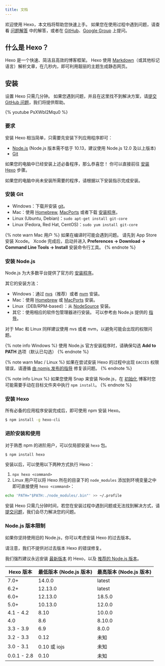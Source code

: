 ```yaml
---
title: 文档
---
```


欢迎使用 Hexo，本文档将帮助您快速上手。 如果您在使用过程中遇到问题，请查看 [问题解答](troubleshooting.html) 中的解答，或者在 [GitHub](https://github.com/hexojs/hexo/issues)、[Google Group](https://groups.google.com/group/hexo) 上提问。

## 什么是 Hexo？

Hexo 是一个快速、简洁且高效的博客框架。 Hexo 使用 [Markdown](http://daringfireball.net/projects/markdown/)（或其他标记语言）解析文章，在几秒内，即可利用靓丽的主题生成静态网页。

## 安装

设置 Hexo 只需几分钟。 如果您遇到问题，并且在这里找不到解决方案，请[提交 GitHub 问题](https://github.com/hexojs/hexo/issues)，我们将提供帮助。

{% youtube PsXWbI2Mqu0 %}

### 要求

安装 Hexo 相当简单，只需要先安装下列应用程序即可：

- [Node.js](http://nodejs.org/) (Node.js 版本需不低于 10.13，建议使用 Node.js 12.0 及以上版本)
- [Git](http://git-scm.com/)

如果您的电脑中已经安装上述必备程序，那么恭喜您！ 你可以直接前往 [安装 Hexo](#安装-Hexo) 步骤。

如果您的电脑中尚未安装所需要的程序，请根据以下安装指示完成安装。

### 安装 Git

- Windows：下载并安装 [git](https://git-scm.com/download/win)。
- Mac：使用 [Homebrew](http://mxcl.github.com/homebrew/), [MacPorts](http://www.macports.org/) 或者下载 [安装程序](http://sourceforge.net/projects/git-osx-installer/)。
- Linux (Ubuntu, Debian)：`sudo apt-get install git-core`
- Linux (Fedora, Red Hat, CentOS)：`sudo yum install git-core`

{% note warn Mac 用户 %}
如果在编译时可能会遇到问题。 请先到 App Store 安装 Xcode。 Xcode 完成后，启动并进入 **Preferences -> Download -> Command Line Tools -> Install** 安装命令行工具。
{% endnote %}

### 安装 Node.js

Node.js 为大多数平台提供了官方的 [安装程序](https://nodejs.org/zh-cn/download/)。

其它的安装方法：

- Windows：通过 [nvs](https://github.com/jasongin/nvs/)（推荐）或者 [nvm](https://github.com/nvm-sh/nvm) 安装。
- Mac：使用 [Homebrew](https://brew.sh/) 或 [MacPorts](http://www.macports.org/) 安装。
- Linux（DEB/RPM-based）：从 [NodeSource](https://github.com/nodesource/distributions) 安装。
- 其它：使用相应的软件包管理器进行安装。 可以参考由 Node.js 提供的 [指导](https://nodejs.org/en/download/package-manager/)。

对于 Mac 和 Linux 同样建议使用 nvs 或者 nvm，以避免可能会出现的权限问题。

{% note info Windows %}
使用 Node.js 官方安装程序时，请确保勾选 **Add to PATH** 选项（默认已勾选）
{% endnote %}

{% note warn Mac / Linux %}
如果在尝试安装 Hexo 的过程中出现 `EACCES` 权限错误，请遵循 [由 npmjs 发布的指导](https://docs.npmjs.com/resolving-eacces-permissions-errors-when-installing-packages-globally) 修复该问题。
{% endnote %}

{% note info Linux %}
如果您使用 Snap 来安装 Node.js，在 [初始化](/zh-cn/docs/commands#init) 博客时您可能需要手动在目标文件夹中执行 `npm install`。
{% endnote %}

### 安装 Hexo

所有必备的应用程序安装完成后，即可使用 npm 安装 Hexo。

```bash
$ npm install -g hexo-cli
```

### 进阶安装和使用

对于熟悉 npm 的进阶用户，可以仅局部安装 `hexo` 包。

```bash
$ npm install hexo
```

安装以后，可以使用以下两种方式执行 Hexo：

1. `npx hexo <command>`
2. Linux 用户可以将 Hexo 所在的目录下的 `node_modules` 添加到环境变量之中即可直接使用 `hexo <command>`：

```bash
echo 'PATH="$PATH:./node_modules/.bin"' >> ~/.profile
```

安装 Hexo 只需几分钟时间，若您在安装过程中遇到问题或无法找到解决方式，请 [提交问题](https://github.com/hexojs/hexo/issues)，我们会尽力解决您的问题。

### Node.js 版本限制

如果你坚持使用旧的 Node.js，你可以考虑安装 Hexo 的过去版本。

请注意，我们不提供对过去版本 Hexo 的错误修复。

我们强烈建议永远安装 [最新版本](https://www.npmjs.com/package/hexo?activeTab=versions) 的 Hexo，以及 [推荐的 Node.js 版本](#安装前提)。

| Hexo 版本     | 最低版本 (Node.js 版本) | 最高版本 (Node.js 版本) |
| ----------- | ----------------- | ----------------- |
| 7.0+        | 14.0.0            | latest            |
| 6.2+        | 12.13.0           | latest            |
| 6.0+        | 12.13.0           | 18.5.0            |
| 5.0+        | 10.13.0           | 12.0.0            |
| 4.1 - 4.2   | 8.10              | 10.0.0            |
| 4.0         | 8.6               | 8.10.0            |
| 3.3 - 3.9   | 6.9               | 8.0.0             |
| 3.2 - 3.3   | 0.12              | 未知                |
| 3.0 - 3.1   | 0.10 或 iojs       | 未知                |
| 0.0.1 - 2.8 | 0.10              | 未知                |
